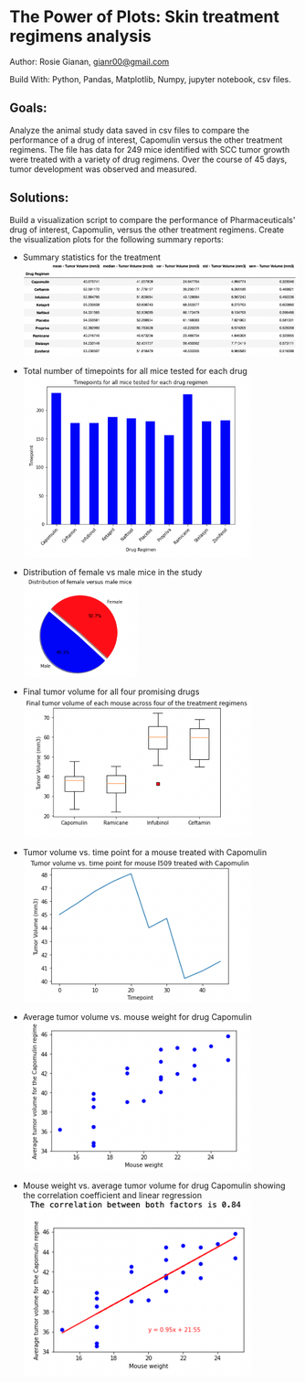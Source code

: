 # The Power of Plots: Skin treatment regimens analysis

Author: Rosie Gianan, gianr00@gmail.com

Build With: Python, Pandas, Matplotlib, Numpy, jupyter notebook, csv files.  

## Goals:
Analyze the animal study data saved in csv files to compare the performance of a drug of interest, Capomulin versus the other treatment regimens. The file has data for 249 mice identified with SCC tumor growth were treated with a variety of drug regimens. Over the course of 45 days, tumor development was observed and measured. 

## Solutions:
Build a visualization script to compare the performance of Pharmaceuticals' drug of interest, Capomulin, versus the other treatment regimens. Create the visualization plots for the following summary reports:

-    Summary statistics for the treatment
    <img src="Images/summary_statistics_treatment.png" width="700"> 

-    Total number of timepoints for all mice tested for each drug
    <img src="Images/timepoints_all_mice_tested.png" width="400"> 


-    Distribution of female vs male mice in the study
    <img src="Images/female_vs_male_mice.png" width="200"> 


-    Final tumor volume for all four promising drugs
    <img src="Images/final_tumor_volume.png" width="400"> 


-    Tumor volume vs. time point for a mouse treated with Capomulin
    <img src="Images/tumor_volume_for_specifc_mouse.png" width="400"> 


-    Average tumor volume vs. mouse weight for drug Capomulin
    <img src="Images/average_tumor_volume_vs_mouse_weight.png" width="400"> 


-    Mouse weight vs. average tumor volume for drug Capomulin showing the correlation coefficient and linear regression
    <img src="Images/average_tumor_volume_for_drug_capomulin.png" width="400"> 
